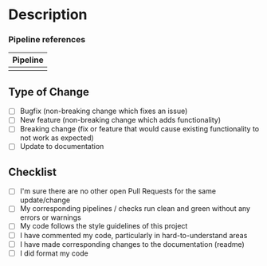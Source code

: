 # Description

<!--

<details>
<summary>Issues that this PR fixes</summary>
Fixes #123
Fixes #456
</details>

-->

<!--
>Thank you for your contribution !

> Please include a summary of the change and which issue is fixed.
> Please also include the context.
> List any dependencies that are required for this change.
-->

### Pipeline references
<!-- For module/pipeline changes, please create and attach the status badge of your successful run. -->

| Pipeline |
| - |
| |

## Type of Change

<!-- Use the check-boxes [x] on the options that are relevant. -->

- [ ] Bugfix (non-breaking change which fixes an issue)
- [ ] New feature (non-breaking change which adds functionality)
- [ ] Breaking change (fix or feature that would cause existing functionality to not work as expected)
- [ ] Update to documentation

## Checklist

<!-- Use the check-boxes [x] on the options that are relevant. -->

- [ ] I'm sure there are no other open Pull Requests for the same update/change
- [ ] My corresponding pipelines / checks run clean and green without any errors or warnings
- [ ] My code follows the style guidelines of this project
- [ ] I have commented my code, particularly in hard-to-understand areas
- [ ] I have made corresponding changes to the documentation (readme)
- [ ] I did format my code
